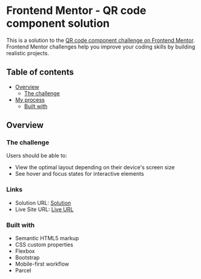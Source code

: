 # Frontend Mentor - QR code component solution

This is a solution to the [QR code component challenge on Frontend Mentor](https://www.frontendmentor.io/challenges/qr-code-component-iux_sIO_H). Frontend Mentor challenges help you improve your coding skills by building realistic projects.

## Table of contents

- [Overview](#overview)
  - [The challenge](#the-challenge)
- [My process](#my-process)
  - [Built with](#built-with)

## Overview

### The challenge

Users should be able to:

- View the optimal layout depending on their device's screen size
- See hover and focus states for interactive elements

### Links

- Solution URL: [Solution](https://github.com/joewild90/fm-qr-code)
- Live Site URL: [Live URL](https://qr-code-joe.netlify.app/)

### Built with

- Semantic HTML5 markup
- CSS custom properties
- Flexbox
- Bootstrap
- Mobile-first workflow
- Parcel
